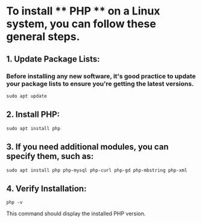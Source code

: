 # To install ** PHP ** on a Linux system, you can follow these general steps.

## 1. Update Package Lists:
### Before installing any new software, it's good practice to update your package lists to ensure you're getting the latest versions.
```
sudo apt update  
```

## 2. Install PHP:
```
sudo apt install php
```

## 3. If you need additional modules, you can specify them, such as:
```
sudo apt install php php-mysql php-curl php-gd php-mbstring php-xml
```

## 4. Verify Installation:
```
php -v
```
This command should display the installed PHP version.
